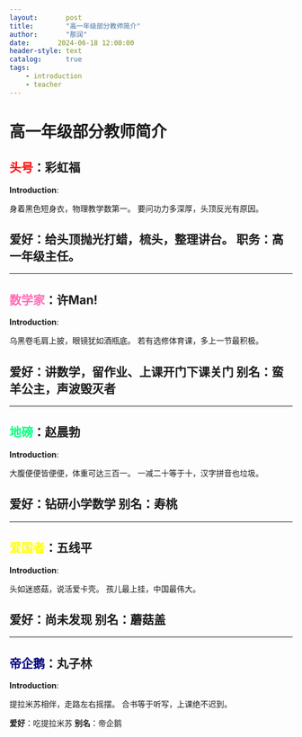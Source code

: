 ```yaml
---
layout:       post
title:        "高一年级部分教师简介"
author:       "那润"
date:       2024-06-18 12:00:00
header-style: text
catalog:      true
tags:
    - introduction
    - teacher
---
```

# 高一年级部分教师简介

## <font color=red>头号</font>：彩虹福

**Introduction**: 

身着黑色短身衣，物理教学数第一。
要问功力多深厚，头顶反光有原因。

**爱好**：给头顶抛光打蜡，梳头，整理讲台。
**职务**：高一年级主任。
---
---
## <font color=hotpink>数学家</font>：许Man!

**Introduction**:

乌黑卷毛肩上披，眼镜犹如酒瓶底。
若有选修体育课，多上一节最积极。

**爱好**：讲数学，留作业、上课开门下课关门
**别名**：蛮羊公主，声波毁灭者
---
---
## <font color=springgreen>地磅</font>：赵晨勃

**Introduction**:

大腹便便皆便便，体重可达三百一。
一减二十等于十，汉字拼音也垃圾。

**爱好**：钻研小学数学
**别名**：寿桃
---
---
## <font color=yellow>爱国者</font>：五线平

**Introduction**:

头如迷惑菇，说活爱卡壳。
孩儿最上挂，中国最伟大。

**爱好**：尚未发现
**别名**：蘑菇盖
---
---
## <font color=navy>帝企鹅</font>：丸子林

**Introduction**:

提拉米苏相伴，走路左右摇摆。
合书等于听写，上课绝不迟到。

**爱好**：吃提拉米苏
**别名**：帝企鹅



​								
